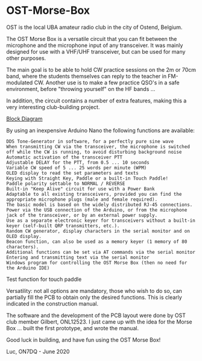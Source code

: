 # OST-Morse-Box

OST is the local UBA amateur radio club in the city of Ostend, Belgium.

The OST Morse Box is a versatile circuit that you can fit between the microphone and the microphone input of any transceiver.
It was mainly designed for use with a VHF/UHF transceiver, but can be used for many other purposes.

The main goal is to be able to hold CW practice sessions on the 2m or 70cm band, where the students themselves can reply to the teacher in FM-modulated CW. Another use is to make a few practice QSO's in a safe environment, before "throwing yourself" on the HF bands ...

In addition, the circuit contains a number of extra features, making this a very interesting club-building project.

[Block Diagram](https://github.com/on7dq/OST-Morse-Box/blob/master/Block%20diagram.jpg)

By using an inexpensive Arduino Nano the following functions are available:

	DDS Tone-Generator in software, for a perfectly pure sine wave 
	When transmitting CW via the transceiver, the microphone is switched off while the CW is running, to avoid disturbing background noise
	Automatic activation of the transceiver PTT
	Adjustable DELAY for the PTT, from 0.5 ... 10 seconds
	Variable CW speed of 5 ... 25 words per minute (WPM)
	OLED display to read the set parameters and texts
	Keying with Straight Key, Paddle or a built-in Touch Paddle!
	Paddle polarity settable to NORMAL / REVERSE
	Built-in "Keep Alive" circuit for use with a Power Bank
	Adaptable to all existing transceivers, provided you can find the appropriate microphone plugs (male and female required).
    The basic model is based on the widely distributed RJ-45 connections. 
	Power via the USB connection of the Arduino, or from the microphone jack of the transceiver, or by an external power supply.
	Use as a separate electronic keyer for transceivers without a built-in keyer (self-built QRP transmitters, etc.).
	Random CW generator, display characters in the serial monitor and on OLED display.
	Beacon function, can also be used as a memory keyer (1 memory of 80 characters).
	Additional functions can be set via AT commands via the serial monitor
	Entering and transmitting text via the serial monitor
	Windows program for controlling the OST Morse Box (then no need for the Arduino IDE)
  Test function for touch paddle

Versatility: not all options are mandatory, those who wish to do so, can partially fill the PCB to obtain only the desired functions. This is clearly indicated in the construction manual.

The software and the development of the PCB layout were done by OST club member Gilbert, ONL12523.
I just came up with the idea for the Morse Box ... built the first prototype, and wrote the manual.

Good luck in building, and have fun using the OST Morse Box!

Luc, ON7DQ - June 2020
